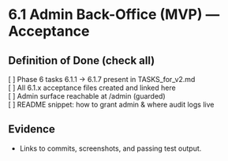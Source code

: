 # 6.1 Admin Back-Office (MVP) — Acceptance

## Definition of Done (check all)
[ ] Phase 6 tasks 6.1.1 → 6.1.7 present in TASKS_for_v2.md  
[ ] All 6.1.x acceptance files created and linked here  
[ ] Admin surface reachable at /admin (guarded)  
[ ] README snippet: how to grant admin & where audit logs live

## Evidence
- Links to commits, screenshots, and passing test output.